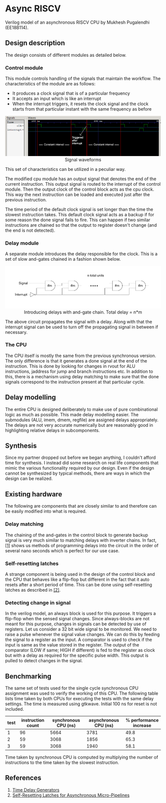 # Async RISCV
Verilog model of an asynchronous RISCV CPU by Mukhesh Pugalendhi (EE18B114).

## Design description

The design consists of different modules as detailed below.

### Control module

This module controls handling of the signals that maintain the workflow. The characteristics of the module are as follows:
 - It produces a clock signal that is of a particular frequency
 - It accepts an input which is like an interrupt
 - When the interrupt triggers, it resets the clock signal and the clock starts from that particular instant with the same frequency as before

<p align="center"><img src="assets/controlwave.png" /><br/>Signal waveforms</p>

This set of characteristics can be utilized in a peculiar way.

The modified cpu module has an output signal that denotes the end of the current instruction. This output signal is routed to the interrupt of the control module. Then the output clock of the control block acts as the cpu clock. This way the next instruction can be loaded and executed just after the previous instruction.

The time period of the default clock signal is set longer than the time the slowest instruction takes. This default clock signal acts as a backup if for some reason the done signal fails to fire. This can happen if two similar instructions are chained so that the output to register doesn't change (and the end is not detected).

### Delay module

A separate module introduces the delay responsible for the clock. This is a set of slow and-gates chained in a fashion shown below.

<p align="center"><img src="assets/delayblock.png" /><br/>Introducing delays with and-gate chain. Total delay = n*m</p>

The above circuit propagates the signal with a delay. Along with that the interrupt signal can be used to turn off the propagating signal in between if necessary.

### The CPU
The CPU itself is mostly the same from the previous synchronous version. The only difference is that it generates a done signal at the end of the instruction. This is done by looking for changes in rvout for ALU instructions, jaddress for jump and branch instructions etc. In addition to this, there is a mechanism using delay matching to make sure that the done signals correspond to the instruction present at that particular cycle.

## Delay modelling
The entire CPU is designed deliberately to make use of pure combinational logic as much as possible. This made delay modelling easier. The submodules (ALU, imem, dmem, regfile) are assigned delays appropriately. The delays are not very accurate numerically but are reasonably good in highlighting relative delays in subcomponents.

## Synthesis
Since my partner dropped out before we began anything, I couldn't afford time for synthesis. I instead did some research on real life components that mimic the various functionality required by our design. Even if the design cannot be synthesized by typical methods, there are ways in which the design can be realized.

## Existing hardware
The following are components that are closely similar to and therefore can be easily modified into what is required.

### Delay matching
The chaining of the and-gates in the control block to generate backup signal is very much similar to matching delays with inverter chains. In fact, [[1]](https://www.analog.com/media/en/training-seminars/design-handbooks/high-speed-design-seminar/Section7.pdf) shows us methods of programming delays into the circuit in the order of several nano seconds which is perfect for our use case.

### Self-resetting latches
A strange component is being used in the design of the control block and the CPU that behaves like a flip-flop but different in the fact that it auto resets after a short period of time. This can be done using self-resetting latches as described in [[2]](http://www.cs.cmu.edu/~seth/papers/dac07-sr.pdf).

### Detecting change in signal
In the verilog model, an always block is used for this purpose. It triggers a flip-flop when the sensed signal changes. Since always-blocks are not meant for this purpose, changes in signals can be detected by use of registers. Let us consider a 32 bit wide signal to be monitored. We need to raise a pulse whenever the signal value changes. We can do this by feeding the signal to a register as the input. A comparator is used to check if the input is same as the value stored in the register. The output of the comparator (LOW if same; HIGH if different) is fed to the register as clock but with a delay as required for the specific pulse width. This output is pulled to detect changes in the signal.

## Benchmarking
The same set of tests used for the single cycle synchronous CPU assignment was used to verify the working of this CPU. The following table lists time taken by both CPUs for executing the tests with the same delay settings. The time is measured using gtkwave. Initial 100 ns for reset is not included.

|test|instruction count|synchronous CPU (ns)|asynchronous CPU (ns)|% performance increase|
|--|--|--|--|--|
|1|96|5664|3781|49.8|
|2|59|3068|1856|65.3|
|3|59|3068|1940|58.1|

 Time taken by synchronous CPU is computed by multiplying the number of instructions to the time taken by the slowest instruction.

## References
1. [Time Delay Generators](https://www.analog.com/media/en/training-seminars/design-handbooks/high-speed-design-seminar/Section7.pdf)
2. [Self-Resetting Latches for Asynchronous Micro-Pipelines
](http://www.cs.cmu.edu/~seth/papers/dac07-sr.pdf)

